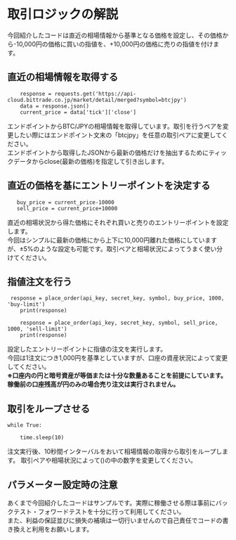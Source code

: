 # 取引ロジックの解説
今回紹介したコードは直近の相場情報から基準となる価格を設定し、その価格から-10,000円の価格に買いの指値を、+10,000円の価格に売りの指値を付けます。  

## 直近の相場情報を取得する
```
    response = requests.get('https://api-cloud.bittrade.co.jp/market/detail/merged?symbol=btcjpy')
    data = response.json()
    current_price = data['tick']['close']
```
エンドポイントからBTC/JPYの相場情報を取得しています。取引を行うペアを変更したい際にはエンドポイント文末の「btcjpy」を任意の取引ペアに変更してください。  
エンドポイントから取得したJSONから最新の価格だけを抽出するためにティックデータからclose(最新の価格)を指定して引き出します。

## 直近の価格を基にエントリーポイントを決定する
```
   buy_price = current_price-10000
   sell_price = current_price+10000
```
直近の相場状況から得た価格にそれぞれ買いと売りのエントリーポイントを設定します。  
今回はシンプルに最新の価格にから上下に10,000円離れた価格にしていますが、±5%のような設定も可能です。取引ペアと相場状況によってうまく使い分けてください。

## 指値注文を行う
```
 response = place_order(api_key, secret_key, symbol, buy_price, 1000, 'buy-limit')
    print(response)

    response = place_order(api_key, secret_key, symbol, sell_price, 1000, 'sell-limit')
    print(response)
```
設定したエントリーポイントに指値の注文を実行します。  
今回は1注文につき1,000円を基準としていますが、口座の資産状況によって変更してください。  
**※口座内の円と暗号資産が等価または十分な数量あることを前提にしています。稼働前の口座残高が円のみの場合売り注文は実行されません。**


## 取引をループさせる
```
while True:

    time.sleep(10)
```
注文実行後、10秒間インターバルをおいて相場情報の取得から取引をループします。
取引ペアや相場状況によって()の中の数字を変更してください。


## パラメーター設定時の注意
あくまで今回紹介したコードはサンプルです。実際に稼働させる際は事前にバックテスト・フォワードテストを十分に行って利用してください。  
また、利益の保証並びに損失の補填は一切行いませんので自己責任でコードの書き換えと利用をお願いします。
